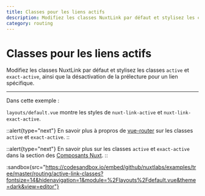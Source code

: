 ```yaml
---
title: Classes pour les liens actifs
description: Modifiez les classes NuxtLink par défaut et stylisez les classes active et exact-active, ainsi que la désactivation de la prélecture pour un lien spécifique
category: routing
---
```

# Classes pour les liens actifs

Modifiez les classes NuxtLink par défaut et stylisez les classes `active` et `exact-active`, ainsi que la désactivation de la prélecture pour un lien spécifique.

---

Dans cette exemple :

`layouts/default.vue` montre les styles de `nuxt-link-active` et `nuxt-link-exact-active`.

::alert{type="next"}
En savoir plus à propros de [vue-router](https://router.vuejs.org/api/#exact-active-class) sur les classes `active` et `exact-active`.
::

::alert{type="next"}
En savoir plus sur les classes `active` et `exact-active` dans la section des [Composants Nuxt](/docs/features/nuxt-components#link-classes).
::

:sandbox{src="https://codesandbox.io/embed/github/nuxtlabs/examples/tree/master/routing/active-link-classes?fontsize=14&hidenavigation=1&module=%2Flayouts%2Fdefault.vue&theme=dark&view=editor"}
